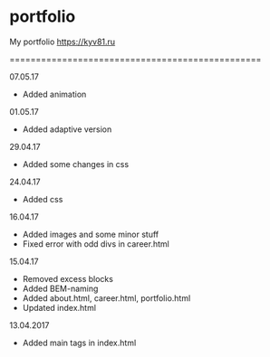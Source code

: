 # portfolio
My portfolio https://kyv81.ru

================================================

07.05.17
* Added animation

01.05.17
* Added adaptive version

29.04.17
* Added some changes in css

24.04.17
* Added css

16.04.17
* Added images and some minor stuff
* Fixed error with odd divs in career.html 

15.04.17
* Removed excess blocks
* Added BEM-naming
* Added about.html, career.html, portfolio.html
* Updated index.html

13.04.2017
* Added main tags in index.html

